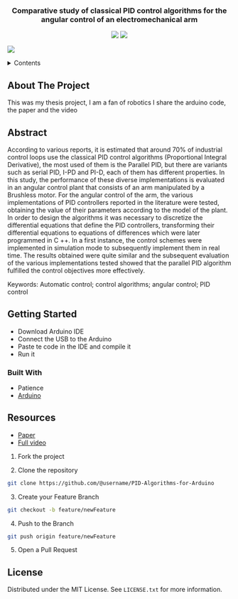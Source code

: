 <div align="center">

  ### Comparative study of classical PID control algorithms for the angular control of an electromechanical arm

</div>

<div align="center">

![](https://img.shields.io/badge/Contributions-Welcome-brightgreen.svg)
![](https://img.shields.io/badge/Maintained%3F-No-brightgreen.svg)

</div>

![](pid-2.gif)

<!-- TABLE OF CONTENTS -->

<details>
  <summary>Contents</summary>
  <ol>
    <li>
      <a href="#about-the-project">About The Project</a>
      <ul>
        <a href="#abstract">Abstract</a>
      </ul>
      <ul>
        <a href="#getting-started">Getting Started</a>
      </ul>
      <ul>
        <a href="#resources">Resources</a>
      </ul>
      <ul>
        <li><a href="#built-with">Built With</a></li>
      </ul>
    </li>
    <li><a href="#license">License</a></li>
  </ol>
</details>

## About The Project

This was my thesis project, I am a fan of robotics I share the arduino code, the paper and the video


## Abstract

According to various reports, it is estimated that around 70% of industrial control loops use the classical PID control algorithms (Proportional Integral Derivative), the most used of them is the Parallel PID, but there are variants such as serial PID, I-PD and PI-D, each of them has different properties. In this study, the performance of these diverse implementations is evaluated in an angular control plant that consists of an arm manipulated by a Brushless motor. For the angular control of the arm, the various implementations of PID controllers reported in the literature were tested, obtaining the value of their parameters according to the model of the plant. In order to design the algorithms it was necessary to discretize the differential equations that define the PID controllers, transforming their differential equations to equations of differences which were later programmed in C ++. In a first instance, the control schemes were implemented in simulation mode to subsequently implement them in real time. The results obtained were quite similar and the subsequent evaluation of the various implementations tested showed that the parallel PID algorithm fulfilled the control objectives more effectively.

Keywords: Automatic control; control algorithms; angular control; PID control


## Getting Started

- Download Arduino IDE
- Connect the USB to the Arduino
- Paste te code in the IDE and compile it
- Run it

### Built With
- Patience
- [Arduino](https://www.arduino.cc/)

## Resources

- [Paper](https://scielo.conicyt.cl/pdf/ingeniare/v28n4/0718-3305-ingeniare-28-04-612.pdf)
- [Full video](https://drive.google.com/file/d/16bK7dAosLCTXEhoV1iuj8vgqMc72WxBu/view?usp=sharing)

1. Fork the project

2. Clone the repository

```bash
git clone https://github.com/@username/PID-Algorithms-for-Arduino
```

3. Create your Feature Branch

```bash
git checkout -b feature/newFeature
```

4. Push to the Branch

```bash
git push origin feature/newFeature
```

5. Open a Pull Request

## License

Distributed under the MIT License. See `LICENSE.txt` for more information.

 





